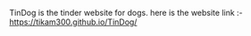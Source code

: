 TinDog is the tinder website for dogs.
here is the website link :- https://tikam300.github.io/TinDog/
